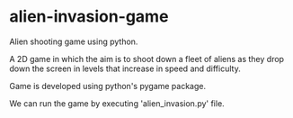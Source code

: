 # alien-invasion-game
Alien shooting game using python.

A 2D game in which the aim is to shoot down a fleet of aliens as they drop down the screen in levels that increase in speed and difficulty.

Game is developed using python's pygame package.

We can run the game by executing 'alien_invasion.py' file.
